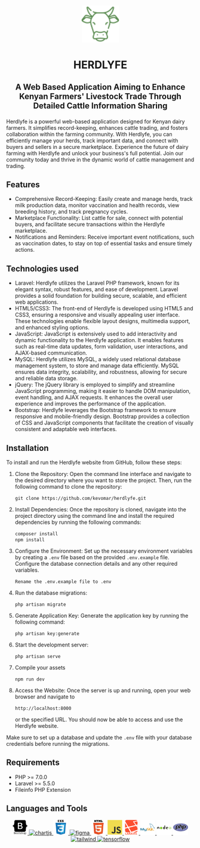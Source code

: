 <p align ="center">
   <img src="public/img/animal.png"
      height = "100">

# <p align ="center"> HERDLYFE  

## <p align ="center"> A Web Based Application Aiming to Enhance Kenyan Farmers' Livestock Trade Through Detailed Cattle Information Sharing

Herdlyfe is a powerful web-based application designed for Kenyan dairy farmers. It simplifies record-keeping, enhances cattle trading, and fosters collaboration within the farming community. With Herdlyfe, you can efficiently manage your herds, track important data, and connect with buyers and sellers in a secure marketplace. Experience the future of dairy farming with Herdlyfe and unlock your business's full potential. Join our community today and thrive in the dynamic world of cattle management and trading.
## Features

- Comprehensive Record-Keeping: Easily create and manage herds, track milk production data, monitor vaccination and health records, view breeding history, and track pregnancy cycles.
- Marketplace Functionality: List cattle for sale, connect with potential buyers, and facilitate secure transactions within the Herdlyfe marketplace.
- Notifications and Reminders: Receive important event notifications, such as vaccination dates, to stay on top of essential tasks and ensure timely actions.

## Technologies used

- Laravel: Herdlyfe utilizes the Laravel PHP framework, known for its elegant syntax, robust features, and ease of development. Laravel provides a solid foundation for building secure, scalable, and efficient web applications.
- HTML5/CSS3: The front-end of Herdlyfe is developed using HTML5 and CSS3, ensuring a responsive and visually appealing user interface. These technologies enable flexible layout designs, multimedia support, and enhanced styling options.
- JavaScript: JavaScript is extensively used to add interactivity and dynamic functionality to the Herdlyfe application. It enables features such as real-time data updates, form validation, user interactions, and AJAX-based communication.
- MySQL: Herdlyfe utilizes MySQL, a widely used relational database management system, to store and manage data efficiently. MySQL ensures data integrity, scalability, and robustness, allowing for secure and reliable data storage.
- jQuery: The jQuery library is employed to simplify and streamline JavaScript programming, making it easier to handle DOM manipulation, event handling, and AJAX requests. It enhances the overall user experience and improves the performance of the application.
- Bootstrap: Herdlyfe leverages the Bootstrap framework to ensure responsive and mobile-friendly design. Bootstrap provides a collection of CSS and JavaScript components that facilitate the creation of visually consistent and adaptable web interfaces.

## Installation

To install and run the Herdlyfe website from GitHub, follow these steps:

1. Clone the Repository: Open the command line interface and navigate to the desired directory where you want to store the project. Then, run the following command to clone the repository:
   
   ```
   git clone https://github.com/kevomar/herdlyfe.git
   ```
   
2. Install Dependencies: Once the repository is cloned, navigate into the project directory using the command line and install the required dependencies by running the following commands:
   
   ```
   composer install
   npm install
   ```
   
3. Configure the Environment: Set up the necessary environment variables by creating a `.env` file based on the provided `.env.example` file. Configure the database connection details and any other required variables.
   
   ```
   Rename the .env.example file to .env
   ```
   
4. Run the database migrations:
   
    ```
    php artisan migrate
    ```

5. Generate Application Key: Generate the application key by running the following command:
   
   ```
   php artisan key:generate
   ```
    
6. Start the development server:
   
    ```
    php artisan serve
    ```
7. Compile your assets
      ```
      npm run dev
      ```
   
9. Access the Website: Once the server is up and running, open your web browser and navigate to
   
   ```
   http://localhost:8000
   ```
   
   or the specified URL. You should now be able to access and use the Herdlyfe website.
   
Make sure to set up a database and update the `.env` file with your database credentials before running the migrations.

## Requirements
- PHP >= 7.0.0
- Laravel >= 5.5.0
- Fileinfo PHP Extension

## Languages and Tools
<p align="center"> <a href="https://getbootstrap.com" target="_blank" rel="noreferrer"> <img src="https://raw.githubusercontent.com/devicons/devicon/master/icons/bootstrap/bootstrap-plain-wordmark.svg" alt="bootstrap" width="40" height="40"/> </a> <a href="https://www.chartjs.org" target="_blank" rel="noreferrer"> <img src="https://www.chartjs.org/media/logo-title.svg" alt="chartjs" width="40" height="40"/> </a> <a href="https://www.w3schools.com/css/" target="_blank" rel="noreferrer"> <img src="https://raw.githubusercontent.com/devicons/devicon/master/icons/css3/css3-original-wordmark.svg" alt="css3" width="40" height="40"/> </a> <a href="https://www.figma.com/" target="_blank" rel="noreferrer"> <img src="https://www.vectorlogo.zone/logos/figma/figma-icon.svg" alt="figma" width="40" height="40"/> </a> <a href="https://www.w3.org/html/" target="_blank" rel="noreferrer"> <img src="https://raw.githubusercontent.com/devicons/devicon/master/icons/html5/html5-original-wordmark.svg" alt="html5" width="40" height="40"/> </a> <a href="https://developer.mozilla.org/en-US/docs/Web/JavaScript" target="_blank" rel="noreferrer"> <img src="https://raw.githubusercontent.com/devicons/devicon/master/icons/javascript/javascript-original.svg" alt="javascript" width="40" height="40"/> </a> <a href="https://laravel.com/" target="_blank" rel="noreferrer"> <img src="https://raw.githubusercontent.com/devicons/devicon/master/icons/laravel/laravel-plain-wordmark.svg" alt="laravel" width="40" height="40"/> </a> <a href="https://www.mysql.com/" target="_blank" rel="noreferrer"> <img src="https://raw.githubusercontent.com/devicons/devicon/master/icons/mysql/mysql-original-wordmark.svg" alt="mysql" width="40" height="40"/> </a> <a href="https://nodejs.org" target="_blank" rel="noreferrer"> <img src="https://raw.githubusercontent.com/devicons/devicon/master/icons/nodejs/nodejs-original-wordmark.svg" alt="nodejs" width="40" height="40"/> </a> <a href="https://www.php.net" target="_blank" rel="noreferrer"> <img src="https://raw.githubusercontent.com/devicons/devicon/master/icons/php/php-original.svg" alt="php" width="40" height="40"/> </a> <a href="https://tailwindcss.com/" target="_blank" rel="noreferrer"> <img src="https://www.vectorlogo.zone/logos/tailwindcss/tailwindcss-icon.svg" alt="tailwind" width="40" height="40"/> </a> <a href="https://www.tensorflow.org" target="_blank" rel="noreferrer"> <img src="https://www.vectorlogo.zone/logos/tensorflow/tensorflow-icon.svg" alt="tensorflow" width="40" height="40"/> </a> </p>
